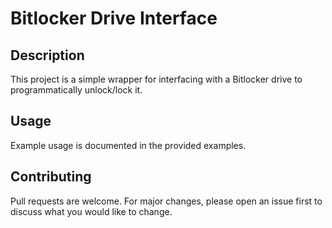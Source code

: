 # Bitlocker Drive Interface

## Description
This project is a simple wrapper for interfacing with a Bitlocker drive to programmatically unlock/lock it.

## Usage
Example usage is documented in the provided examples.

## Contributing
Pull requests are welcome. For major changes, please open an issue first to discuss what you would like to change.
